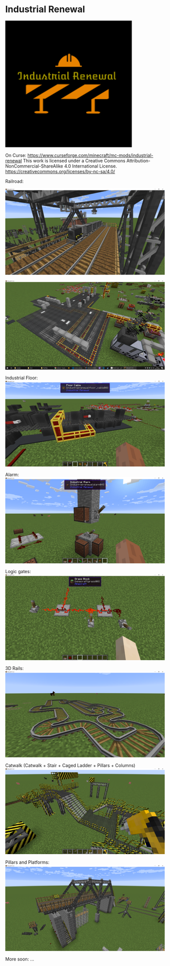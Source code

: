 # Industrial Renewal

![alt text](Logo.png)

On Curse: https://www.curseforge.com/minecraft/mc-mods/industrial-renewal
This work is licensed under a Creative Commons Attribution-NonCommercial-ShareAlike 4.0 International License.
https://creativecommons.org/licenses/by-nc-sa/4.0/

Railroad:

![alt text](07.png)

![alt text](peek.png)

Industrial Floor:
![alt text](01.png)

Alarm:
![alt text](02.png)

Logic gates:
![alt text](03.png)

3D Rails:
![alt text](04.png)

Catwalk (Catwalk + Stair + Caged Ladder + Pillars + Columns)
![alt text](05.png)

Pillars and Platforms:
![alt text](06.png)

More soon:
...
